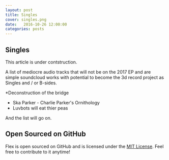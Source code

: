 ```yaml
---
layout: post
title: Singles
cover: singles.png
date:   2016-10-26 12:00:00
categories: posts
---
```


## Singles

This article is under contstruction.

A list of mediocre audio tracks that will not be on the 2017 EP and 
are simple soundcloud works with potential to become the 3d record project as Singles
and / or B-sides. 

*Deconstruction of the bridge
+ Ska Parker - Charlie Parker's Ornithology
+ Luvbots will eat thier peas

And the list will go on. 

## Open Sourced on GitHub

Flex is open sourced on GitHub 
and is licensed under the [MIT License](http://opensource.org/licenses/MIT).
 Feel free to contribute to it anytime!
